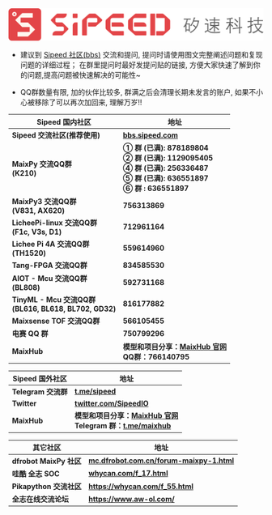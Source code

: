 <div class="title_store">
    <img src="/static/image/sipeed_logo_4.svg" alt="sipeed_logo">
</div>

- 建议到 [Sipeed 社区(bbs)](https://bbs.sipeed.com) 交流和提问, 提问时请使用图文完整阐述问题和复现问题的详细过程； 在群里提问时最好发提问贴的链接,
方便大家快速了解到你的问题,提高问题被快速解决的可能性~

- QQ群数量有限, 加的伙伴比较多, 群满之后会清理长期未发言的账户, 如果不小心被移除了可以再次加回来, 理解万岁!!

<table role="table" class="center_table">
    <thead>
        <tr>
            <th>Sipeed 国内社区</th>
            <th>地址</th>
        </tr>
    </thead>
    <tbody>
        <tr>
            <td><span class="limit_width"><strong>Sipeed 交流社区(推荐使用)</strong></span></td>
            <td><span class="limit_width"><a href="https://bbs.sipeed.com"
                        target="_blank"><strong>bbs.sipeed.com</strong></a></span></td>
        </tr>
        <tr>
            <td><span class="limit_width"><strong>MaixPy 交流QQ群<br>(K210)</strong></span></td>
            <td><span class="limit_width"><strong>① 群 (已满): 878189804<br>② 群 (已满): 1129095405<br>④ 群 (已满): 256336487<br>⑤ 群 (已满): 636551897<br>⑥ 群 : 636551897</strong></span></td>
        </tr>
        <tr>
            <td><span class="limit_width"><strong>MaixPy3 交流QQ群<br>(V831, AX620)</strong></span></td>
            <td><span class="limit_width"><strong>756313869</strong></span></td>
        </tr>
        <tr>
            <td><span class="limit_width"><strong>LicheePi-linux 交流QQ群<br>(F1c, V3s, D1)</strong></span></td>
            <td><span class="limit_width"><strong>712961164</strong></span></td>
        </tr>
        <tr>
            <td><span class="limit_width"><strong>Lichee Pi 4A 交流QQ群<br>(TH1520)</strong></span></td>
            <td><span class="limit_width"><strong>559614960</strong></span></td>
        </tr>
        <tr>
            <td><span class="limit_width"><strong>Tang-FPGA 交流QQ群</strong></span></td>
            <td><span class="limit_width"><strong>834585530</strong></span></td>
        </tr>
        <tr>
            <td><span class="limit_width"><strong>AIOT - Mcu 交流QQ群<br>(BL808)</strong></span></td>
            <td><span class="limit_width"><strong>592731168</strong></span></td>
        </tr>
        <tr>
            <td><span class="limit_width"><strong>TinyML - Mcu 交流QQ群<br>(BL616, BL618, BL702, GD32)</strong></span></td>
            <td><span class="limit_width"><strong>816177882</strong></span></td>
        </tr>
        <tr>
            <td><span class="limit_width"><strong>Maixsense TOF 交流QQ群</strong></span></td>
            <td><span class="limit_width"><strong>566105455</strong></span></td>
        </tr>
        <tr>
            <td><span class="limit_width"><strong>电赛 QQ 群</strong></span></td>
            <td><span class="limit_width"><strong>750799296</strong></span></td>
        </tr>
        <tr>
            <td><span class="limit_width"><strong>MaixHub</strong></span></td>
            <td><span class="limit_width">
                    <strong>
                        <div>模型和项目分享：<a href="https://maixhub.com" target="_blank">MaixHub 官网</a></div>
                        <div>QQ群：766140795</div>
                    </strong></span></td>
        </tr>
    </tbody>
</table>

<table role="table" class="center_table">
    <thead>
        <tr>
            <th>Sipeed 国外社区</th>
            <th>地址</th>
        </tr>
    </thead>
    <tbody>
        <tr>
            <td><span class="limit_width"><strong>Telegram 交流群</strong></td>
            <td><span class="limit_width"><a href="https://t.me/sipeed" target="_blank"><strong>t.me/sipeed</strong></a>
                </span></td>
        </tr>
        <tr>
            <td><span class="limit_width"><strong>Twitter</strong></td>
            <td><span class="limit_width"><a href="https://twitter.com/SipeedIO"
                        target="_blank"><strong>twitter.com/SipeedIO</strong></a></span></td>
        </tr>
        <tr>
            <td><span class="limit_width"><strong>MaixHub</strong></span></td>
            <td><span class="limit_width">
                    <strong>
                        <div>模型和项目分享：<a href="https://maixhub.com" target="_blank">MaixHub 官网</a></div>
                        <div>Telegram 群：<a href="https://t.me/maixhub" traget="_blank">t.me/maixhub</a></div>
                    </strong>
                </span></td>
        </tr>
    </tbody>
</table>



<table role="table" class="center_table">
    <thead>
        <tr>
            <th>其它社区</th>
            <th>地址</th>
        </tr>
    </thead>
    <tbody>
        <tr>
            <td><span class="limit_width"></span><strong>dfrobot MaixPy 社区</strong></td>
            <td><span class="limit_width"></span><a href="https://mc.dfrobot.com.cn/forum-maixpy-1.html"
                    target="_blank"><strong>mc.dfrobot.com.cn/forum-maixpy-1.html</strong></a></span></td>
        </tr>
        <tr>
            <td><span class="limit_width"></span><strong>哇酷 全志 SOC</strong></td>
            <td><span class="limit_width"></span><a href="https://whycan.com/f_17.html"
                    target="_blank"><strong>whycan.com/f_17.html</strong></a></span></td>
        </tr>
        <tr>
            <td><span class="limit_width"></span><strong>Pikapython 交流社区</strong></td>
            <td><span class="limit_width"></span><a href="https://whycan.com/f_55.html"
                    target="_blank"><strong>https://whycan.com/f_55.html</strong></a></span></td>
        </tr>
        <tr>
            <td><span class="limit_width"></span><strong>全志在线交流论坛</strong></td>
            <td><span class="limit_width"></span><a href="https://www.aw-ol.com/"
                    target="_blank"><strong>https://www.aw-ol.com/</strong></a></span></td>
        </tr>
    </tbody>
</table>